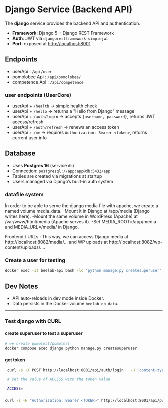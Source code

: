# Django Service (Backend API)

The **django** service provides the backend API and authentication.

- **Framework**: Django 5 + Django REST Framework
- **Auth**: JWT via `djangorestframework-simplejwt`
- **Port**: exposed at [http://localhost:8001](http://localhost:8001)

## Endpoints
- userApi :  `/api/user`
- pomolobee Api :  `/api/pomolobee/`
- competence Api :  `/api/competence`


### user endpoints (UserCore)
- userApi + `/health` → simple health check
- userApi + `/hello` → returns a "Hello from Django" message
- userApi + `/auth/login` → accepts `{username, password}`, returns JWT access/refresh
- userApi + `/auth/refresh` → renews an access token
- userApi + `/me` → requires `Authorization: Bearer <token>`, returns current user info

## Database

- Uses **Postgres 16** (service `db`)
- Connection: `postgresql://app:app@db:5432/app`
- Tables are created via migrations at startup
- Users managed via Django’s built-in auth system

### datafile system

In order to be able to serve the django media file with apache, we create a named volume media_data.
-Mount it in Django at /app/media (Django writes here).
-Mount the same volume in WordPress (Apache) at /var/www/html/media (Apache serves it).
-Set MEDIA_ROOT=/app/media and MEDIA_URL=/media/ in Django.

Frontend / URLs :
This way, we can access Django media at http://localhost:8082/media/... 
and WP uploads at http://localhost:8082/wp-content/uploads/....

 
### Create a user for testing

```bash
docker exec -it beelab-api bash -lc "python manage.py createsuperuser"
````

## Dev Notes

* API auto-reloads in dev mode inside Docker.
* Data persists in the Docker volume `beelab_db_data`.
 


---

### Test django with CURL

#### create superuser to test a superuser



```bash
# we create pomotest/pomotest
docker compose exec django python manage.py createsuperuser

````

#### get token

```bash
 curl -s -X POST http://localhost:8001/api/auth/login   -H 'content-type: application/json'   -d '{"username":"pomotest","password":"pomotest"}'

 # set the value of ACCESS with the token value
 
 ACCESS=
````

###
````bash
curl -s -H "Authorization: Bearer <TOKEN>" http://localhost:8001/api/pomolobee/farms/ | jq
````